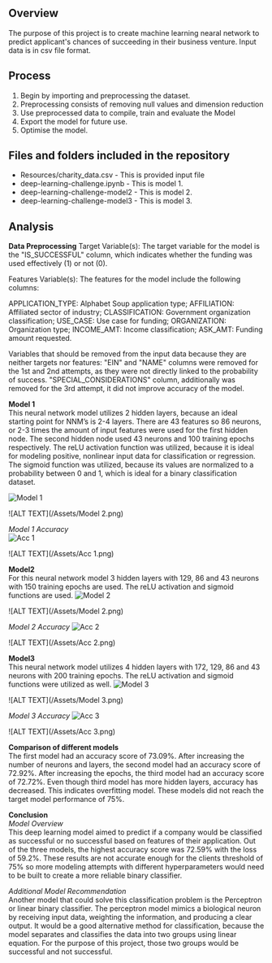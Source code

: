 ## Overview

The purpose of this project is to create machine learning nearal network to predict applicant's chances of succeeding in their business venture. Input data is in csv file format. 

## Process
1. Begin by importing and preprocessing the dataset.
2. Preprocessing consists of removing null values and dimension reduction
3. Use preprocessed data to compile, train and evaluate the Model
4. Export the model for future use.
5. Optimise the model.

## Files and folders included in the repository  
- Resources/charity_data.csv      - This is provided input file
- deep-learning-challenge.ipynb   - This is model 1.
- deep-learning-challenge-model2  - This is model 2.
- deep-learning-challenge-model3  - This is model 3.


## Analysis
**Data Preprocessing**
Target Variable(s): The target variable for the model is the "IS_SUCCESSFUL" column, which indicates whether the funding was used effectively (1) or not (0).

Features Variable(s): The features for the model include the following columns:

APPLICATION_TYPE: Alphabet Soup application type;
AFFILIATION: Affiliated sector of industry;
CLASSIFICATION: Government organization classification;
USE_CASE: Use case for funding;
ORGANIZATION: Organization type;
INCOME_AMT: Income classification;
ASK_AMT: Funding amount requested.

Variables that should be removed from the input data because they are neither targets nor features:
"EIN" and "NAME" columns were removed for the 1st and 2nd attempts, as they were not directly linked to the probability of success. 
"SPECIAL_CONSIDERATIONS" column, additionally was removed for the 3rd attempt, it did not improve accuracy of the model.

**Model 1**  
This neural network model utilizes 2 hidden layers, because an ideal starting point for NNM’s is 2-4 layers. 
There are 43 features so 86 neurons, or 2-3 times the amount of input features were used for the first hidden node. 
The second hidden node used 43 neurons and 100 training epochs respectively. The reLU activation function was utilized, 
because it is ideal for modeling positive, nonlinear input data for classification or regression. 
The sigmoid function was utilized, because its values are normalized to a probability between 0 and 1, 
which is ideal for a binary classification dataset.

![Model 1](https://github.com/Leena-680/deep-learning-challenge/assets/10916160/0863b0f4-2f2f-4e31-b28c-da23e3026a14)

![ALT TEXT](/Assets/Model 2.png)

*Model 1 Accuracy*  
![Acc 1](https://github.com/Leena-680/deep-learning-challenge/assets/10916160/ac92b429-d71b-4047-b817-9240986e1545)

![ALT TEXT](/Assets/Acc 1.png)

**Model2**  
For this neural network model 3 hidden layers with 129, 86 and 43 neurons with 150 training epochs are used. 
The reLU activation and sigmoid functions are used.
![Model 2](https://github.com/Leena-680/deep-learning-challenge/assets/10916160/b2953ac5-63f7-48d5-880a-da772c8820e8)

![ALT TEXT](/Assets/Model 2.png)

*Model 2 Accuracy*
![Acc 2](https://github.com/Leena-680/deep-learning-challenge/assets/10916160/bf663ff1-46d3-4e85-8e63-9029ef0591e6)

![ALT TEXT](/Assets/Acc 2.png)


**Model3**  
This neural network model utilizes 4 hidden layers with 172, 129, 86 and 43 neurons with 200 training epochs. 
The reLU activation and sigmoid functions were utilized as well.
![Model 3](https://github.com/Leena-680/deep-learning-challenge/assets/10916160/e5dc4d02-ed27-49a7-a4b7-0b2450080461)

![ALT TEXT](/Assets/Model 3.png)

*Model 3 Accuracy*
![Acc 3](https://github.com/Leena-680/deep-learning-challenge/assets/10916160/661b262d-7abc-4503-b5a0-a69e6822299c)

![ALT TEXT](/Assets/Acc 3.png)


**Comparison of different models**  
The first model had an accuracy score of 73.09%. After increasing the number of neurons and layers, the second model 
had an accuracy score of 72.92%. After increasing the epochs, the third model had an accuracy score of 72.72%. 
Even though third model has more hidden layers, accuracy has decreased. This indicates overfitting model.
These models did not reach the target model performance of 75%.


**Conclusion**  
*Model Overview*  
This deep learning model aimed to predict if a company would be classified as successful or no successful based 
on features of their application. Out of the three models, the highest accuracy score was 72.59% with the loss of 59.2%. 
These results are not accurate enough for the clients threshold of 75% so more modeling attempts with different 
hyperparameters would need to be built to create a more reliable binary classifier.

*Additional Model Recommendation*  
Another model that could solve this classification problem is the Perceptron or linear binary classifier. 
The perceptron model mimics a biological neuron by receiving input data, weighting the information, 
and producing a clear output. It would be a good alternative method for classification, 
because the model separates and classifies the data into two groups using linear equation. 
For the purpose of this project, those two groups would be successful and not successful.





